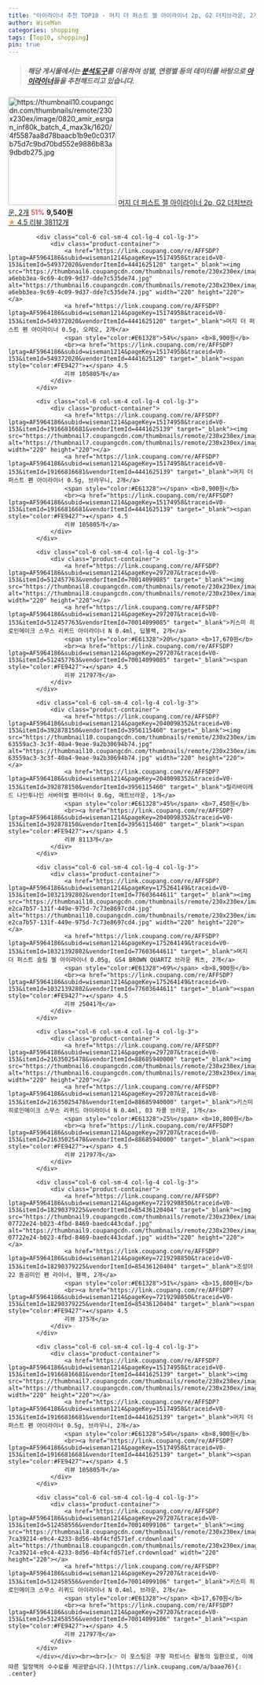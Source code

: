 ```yaml
---
title: "아이라이너 추천 TOP10 - 머지 더 퍼스트 젤 아이라이너 2p, G2 더치브라운, 2개"
author: WiseMan
categories: shopping
tags: [Top10, shopping]
pin: true
---
```


> ##### 해당 게시물에서는 [**분석도구**](https://itemscout.io/)를 이용하여 **성별**, **연령별** 등의 데이터를 바탕으로 [**아이라이너**](https://link.coupang.com/a/baae76)들을 추천해드리고 있습니다.
<div class="container"><div class="row">
            <div class="col-6 col-sm-4 col-lg-4 col-lg-3">
                <div class="product-container">
                    <a href="https://link.coupang.com/re/AFFSDP?lptag=AF5964186&subid=wiseman1214&pageKey=11243305&traceid=V0-153&itemId=231353116&vendorItemId=4436773031" target="_blank"><img src="https://thumbnail10.coupangcdn.com/thumbnails/remote/230x230ex/image/0820_amir_esrgan_inf80k_batch_4_max3k/1620/4f5587aa8d78baacb1b9e0c0317b75d7c9bd70bd552e9886b83a9dbdb275.jpg" alt="https://thumbnail10.coupangcdn.com/thumbnails/remote/230x230ex/image/0820_amir_esrgan_inf80k_batch_4_max3k/1620/4f5587aa8d78baacb1b9e0c0317b75d7c9bd70bd552e9886b83a9dbdb275.jpg" width="220" height="220"></a>
                    <a href="https://link.coupang.com/re/AFFSDP?lptag=AF5964186&subid=wiseman1214&pageKey=11243305&traceid=V0-153&itemId=231353116&vendorItemId=4436773031" target="_blank">머지 더 퍼스트 젤 아이라이너 2p, G2 더치브라운, 2개</a>
                    <span style="color:#E61328">51%</span> <b>9,540원</b>
                    <br><a href="https://link.coupang.com/re/AFFSDP?lptag=AF5964186&subid=wiseman1214&pageKey=11243305&traceid=V0-153&itemId=231353116&vendorItemId=4436773031" target="_blank"><span style="color:#FE9427">★</span> 4.5
                    리뷰 38112개</a>
                </div>
            </div>
            
            <div class="col-6 col-sm-4 col-lg-4 col-lg-3">
                <div class="product-container">
                    <a href="https://link.coupang.com/re/AFFSDP?lptag=AF5964186&subid=wiseman1214&pageKey=15174958&traceid=V0-153&itemId=549372020&vendorItemId=4441625120" target="_blank"><img src="https://thumbnail6.coupangcdn.com/thumbnails/remote/230x230ex/image/retail/images/4883352667342984-a6ebb3ea-9c69-4c09-9d37-dde7c535de74.jpg" alt="https://thumbnail6.coupangcdn.com/thumbnails/remote/230x230ex/image/retail/images/4883352667342984-a6ebb3ea-9c69-4c09-9d37-dde7c535de74.jpg" width="220" height="220"></a>
                    <a href="https://link.coupang.com/re/AFFSDP?lptag=AF5964186&subid=wiseman1214&pageKey=15174958&traceid=V0-153&itemId=549372020&vendorItemId=4441625120" target="_blank">머지 더 퍼스트 펜 아이라이너 0.5g, 오레오, 2개</a>
                    <span style="color:#E61328">54%</span> <b>8,900원</b>
                    <br><a href="https://link.coupang.com/re/AFFSDP?lptag=AF5964186&subid=wiseman1214&pageKey=15174958&traceid=V0-153&itemId=549372020&vendorItemId=4441625120" target="_blank"><span style="color:#FE9427">★</span> 4.5
                    리뷰 105805개</a>
                </div>
            </div>
            
            <div class="col-6 col-sm-4 col-lg-4 col-lg-3">
                <div class="product-container">
                    <a href="https://link.coupang.com/re/AFFSDP?lptag=AF5964186&subid=wiseman1214&pageKey=15174958&traceid=V0-153&itemId=19166816681&vendorItemId=4441625139" target="_blank"><img src="https://thumbnail7.coupangcdn.com/thumbnails/remote/230x230ex/image/0820_amir_esrgan_inf80k_batch_0_max3k/4571/868ad9a7b80e9878c3e5691d9022fccdd48810fdca7a8e9bd79c3422f526.jpg" alt="https://thumbnail7.coupangcdn.com/thumbnails/remote/230x230ex/image/0820_amir_esrgan_inf80k_batch_0_max3k/4571/868ad9a7b80e9878c3e5691d9022fccdd48810fdca7a8e9bd79c3422f526.jpg" width="220" height="220"></a>
                    <a href="https://link.coupang.com/re/AFFSDP?lptag=AF5964186&subid=wiseman1214&pageKey=15174958&traceid=V0-153&itemId=19166816681&vendorItemId=4441625139" target="_blank">머지 더 퍼스트 펜 아이라이너 0.5g, 브라우니, 2개</a>
                    <span style="color:#E61328"></span> <b>8,900원</b>
                    <br><a href="https://link.coupang.com/re/AFFSDP?lptag=AF5964186&subid=wiseman1214&pageKey=15174958&traceid=V0-153&itemId=19166816681&vendorItemId=4441625139" target="_blank"><span style="color:#FE9427">★</span> 4.5
                    리뷰 105805개</a>
                </div>
            </div>
            
            <div class="col-6 col-sm-4 col-lg-4 col-lg-3">
                <div class="product-container">
                    <a href="https://link.coupang.com/re/AFFSDP?lptag=AF5964186&subid=wiseman1214&pageKey=297207&traceid=V0-153&itemId=512457763&vendorItemId=70014099085" target="_blank"><img src="https://thumbnail8.coupangcdn.com/thumbnails/remote/230x230ex/image/0820_amir_esrgan_inf80k_batch_2_max3k/3ef7/87627e36bb9a23ac27a5411f422fb455f0ea0fc2919e20c56d559c14c81c.jpg" alt="https://thumbnail8.coupangcdn.com/thumbnails/remote/230x230ex/image/0820_amir_esrgan_inf80k_batch_2_max3k/3ef7/87627e36bb9a23ac27a5411f422fb455f0ea0fc2919e20c56d559c14c81c.jpg" width="220" height="220"></a>
                    <a href="https://link.coupang.com/re/AFFSDP?lptag=AF5964186&subid=wiseman1214&pageKey=297207&traceid=V0-153&itemId=512457763&vendorItemId=70014099085" target="_blank">키스미 히로인메이크 스무스 리퀴드 아이라이너 N 0.4ml, 딥블랙, 2개</a>
                    <span style="color:#E61328">20%</span> <b>17,670원</b>
                    <br><a href="https://link.coupang.com/re/AFFSDP?lptag=AF5964186&subid=wiseman1214&pageKey=297207&traceid=V0-153&itemId=512457763&vendorItemId=70014099085" target="_blank"><span style="color:#FE9427">★</span> 4.5
                    리뷰 21797개</a>
                </div>
            </div>
            
            <div class="col-6 col-sm-4 col-lg-4 col-lg-3">
                <div class="product-container">
                    <a href="https://link.coupang.com/re/AFFSDP?lptag=AF5964186&subid=wiseman1214&pageKey=2040098352&traceid=V0-153&itemId=392878150&vendorItemId=3956115460" target="_blank"><img src="https://thumbnail10.coupangcdn.com/thumbnails/remote/230x230ex/image/retail/images/544414196572719-63559ac3-3c3f-40a4-9eae-9a2b30694b74.jpg" alt="https://thumbnail10.coupangcdn.com/thumbnails/remote/230x230ex/image/retail/images/544414196572719-63559ac3-3c3f-40a4-9eae-9a2b30694b74.jpg" width="220" height="220"></a>
                    <a href="https://link.coupang.com/re/AFFSDP?lptag=AF5964186&subid=wiseman1214&pageKey=2040098352&traceid=V0-153&itemId=392878150&vendorItemId=3956115460" target="_blank">릴리바이레드 나인투나인 서바이벌 펜라이너 0.6g, 매트브라운, 1개</a>
                    <span style="color:#E61328">45%</span> <b>7,450원</b>
                    <br><a href="https://link.coupang.com/re/AFFSDP?lptag=AF5964186&subid=wiseman1214&pageKey=2040098352&traceid=V0-153&itemId=392878150&vendorItemId=3956115460" target="_blank"><span style="color:#FE9427">★</span> 4.5
                    리뷰 8113개</a>
                </div>
            </div>
            
            <div class="col-6 col-sm-4 col-lg-4 col-lg-3">
                <div class="product-container">
                    <a href="https://link.coupang.com/re/AFFSDP?lptag=AF5964186&subid=wiseman1214&pageKey=175264149&traceid=V0-153&itemId=10321392802&vendorItemId=77603644611" target="_blank"><img src="https://thumbnail10.coupangcdn.com/thumbnails/remote/230x230ex/image/retail/images/100356343021535-e2ca7b57-131f-449e-975d-7c73e8697cd4.jpg" alt="https://thumbnail10.coupangcdn.com/thumbnails/remote/230x230ex/image/retail/images/100356343021535-e2ca7b57-131f-449e-975d-7c73e8697cd4.jpg" width="220" height="220"></a>
                    <a href="https://link.coupang.com/re/AFFSDP?lptag=AF5964186&subid=wiseman1214&pageKey=175264149&traceid=V0-153&itemId=10321392802&vendorItemId=77603644611" target="_blank">머지 더 퍼스트 슬림 젤 아이라이너 0.05g, GS4 BROWN QUARTZ 브라운 쿼츠, 2개</a>
                    <span style="color:#E61328">69%</span> <b>8,900원</b>
                    <br><a href="https://link.coupang.com/re/AFFSDP?lptag=AF5964186&subid=wiseman1214&pageKey=175264149&traceid=V0-153&itemId=10321392802&vendorItemId=77603644611" target="_blank"><span style="color:#FE9427">★</span> 4.5
                    리뷰 25041개</a>
                </div>
            </div>
            
            <div class="col-6 col-sm-4 col-lg-4 col-lg-3">
                <div class="product-container">
                    <a href="https://link.coupang.com/re/AFFSDP?lptag=AF5964186&subid=wiseman1214&pageKey=297207&traceid=V0-153&itemId=21635025478&vendorItemId=88685940000" target="_blank"><img src="https://thumbnail6.coupangcdn.com/thumbnails/remote/230x230ex/image/0820_amir_esrgan_inf80k_batch_2_max3k/89e1/cc9778c0d18ee5b721b3cd36b48463f1214cb3efb89ee653619324b252e7.jpg" alt="https://thumbnail6.coupangcdn.com/thumbnails/remote/230x230ex/image/0820_amir_esrgan_inf80k_batch_2_max3k/89e1/cc9778c0d18ee5b721b3cd36b48463f1214cb3efb89ee653619324b252e7.jpg" width="220" height="220"></a>
                    <a href="https://link.coupang.com/re/AFFSDP?lptag=AF5964186&subid=wiseman1214&pageKey=297207&traceid=V0-153&itemId=21635025478&vendorItemId=88685940000" target="_blank">키스미 히로인메이크 스무스 리퀴드 아이라이너 N 0.4ml, 03 차콜 브라운, 1개</a>
                    <span style="color:#E61328">25%</span> <b>10,800원</b>
                    <br><a href="https://link.coupang.com/re/AFFSDP?lptag=AF5964186&subid=wiseman1214&pageKey=297207&traceid=V0-153&itemId=21635025478&vendorItemId=88685940000" target="_blank"><span style="color:#FE9427">★</span> 4.5
                    리뷰 21797개</a>
                </div>
            </div>
            
            <div class="col-6 col-sm-4 col-lg-4 col-lg-3">
                <div class="product-container">
                    <a href="https://link.coupang.com/re/AFFSDP?lptag=AF5964186&subid=wiseman1214&pageKey=7219298850&traceid=V0-153&itemId=18290379225&vendorItemId=85436120404" target="_blank"><img src="https://thumbnail9.coupangcdn.com/thumbnails/remote/230x230ex/image/retail/images/3886265912439932-07722e24-b023-4fbd-8469-baedc443cdaf.jpg" alt="https://thumbnail9.coupangcdn.com/thumbnails/remote/230x230ex/image/retail/images/3886265912439932-07722e24-b023-4fbd-8469-baedc443cdaf.jpg" width="220" height="220"></a>
                    <a href="https://link.coupang.com/re/AFFSDP?lptag=AF5964186&subid=wiseman1214&pageKey=7219298850&traceid=V0-153&itemId=18290379225&vendorItemId=85436120404" target="_blank">조성아22 동공미인 펜 라이너, 블랙, 2개</a>
                    <span style="color:#E61328">51%</span> <b>15,800원</b>
                    <br><a href="https://link.coupang.com/re/AFFSDP?lptag=AF5964186&subid=wiseman1214&pageKey=7219298850&traceid=V0-153&itemId=18290379225&vendorItemId=85436120404" target="_blank"><span style="color:#FE9427">★</span> 4.5
                    리뷰 375개</a>
                </div>
            </div>
            
            <div class="col-6 col-sm-4 col-lg-4 col-lg-3">
                <div class="product-container">
                    <a href="https://link.coupang.com/re/AFFSDP?lptag=AF5964186&subid=wiseman1214&pageKey=15174958&traceid=V0-153&itemId=19166816681&vendorItemId=4441625139" target="_blank"><img src="https://thumbnail7.coupangcdn.com/thumbnails/remote/230x230ex/image/0820_amir_esrgan_inf80k_batch_0_max3k/4571/868ad9a7b80e9878c3e5691d9022fccdd48810fdca7a8e9bd79c3422f526.jpg" alt="https://thumbnail7.coupangcdn.com/thumbnails/remote/230x230ex/image/0820_amir_esrgan_inf80k_batch_0_max3k/4571/868ad9a7b80e9878c3e5691d9022fccdd48810fdca7a8e9bd79c3422f526.jpg" width="220" height="220"></a>
                    <a href="https://link.coupang.com/re/AFFSDP?lptag=AF5964186&subid=wiseman1214&pageKey=15174958&traceid=V0-153&itemId=19166816681&vendorItemId=4441625139" target="_blank">머지 더 퍼스트 펜 아이라이너 0.5g, 브라우니, 2개</a>
                    <span style="color:#E61328">54%</span> <b>8,900원</b>
                    <br><a href="https://link.coupang.com/re/AFFSDP?lptag=AF5964186&subid=wiseman1214&pageKey=15174958&traceid=V0-153&itemId=19166816681&vendorItemId=4441625139" target="_blank"><span style="color:#FE9427">★</span> 4.5
                    리뷰 105805개</a>
                </div>
            </div>
            
            <div class="col-6 col-sm-4 col-lg-4 col-lg-3">
                <div class="product-container">
                    <a href="https://link.coupang.com/re/AFFSDP?lptag=AF5964186&subid=wiseman1214&pageKey=297207&traceid=V0-153&itemId=512458556&vendorItemId=70014099106" target="_blank"><img src="https://thumbnail8.coupangcdn.com/thumbnails/remote/230x230ex/image/retail/images/539223665302498-7ca39214-e9c4-4233-8d56-4bf4cfd571ef.crdownload" alt="https://thumbnail8.coupangcdn.com/thumbnails/remote/230x230ex/image/retail/images/539223665302498-7ca39214-e9c4-4233-8d56-4bf4cfd571ef.crdownload" width="220" height="220"></a>
                    <a href="https://link.coupang.com/re/AFFSDP?lptag=AF5964186&subid=wiseman1214&pageKey=297207&traceid=V0-153&itemId=512458556&vendorItemId=70014099106" target="_blank">키스미 히로인메이크 스무스 리퀴드 아이라이너 N 0.4ml, 브라운, 2개</a>
                    <span style="color:#E61328"></span> <b>17,670원</b>
                    <br><a href="https://link.coupang.com/re/AFFSDP?lptag=AF5964186&subid=wiseman1214&pageKey=297207&traceid=V0-153&itemId=512458556&vendorItemId=70014099106" target="_blank"><span style="color:#FE9427">★</span> 4.5
                    리뷰 21797개</a>
                </div>
            </div>
            </div></div><br><br>[👉 이 포스팅은 쿠팡 파트너스 활동의 일환으로, 이에 따른 일정액의 수수료를 제공받습니다.](https://link.coupang.com/a/baae76){: .center}